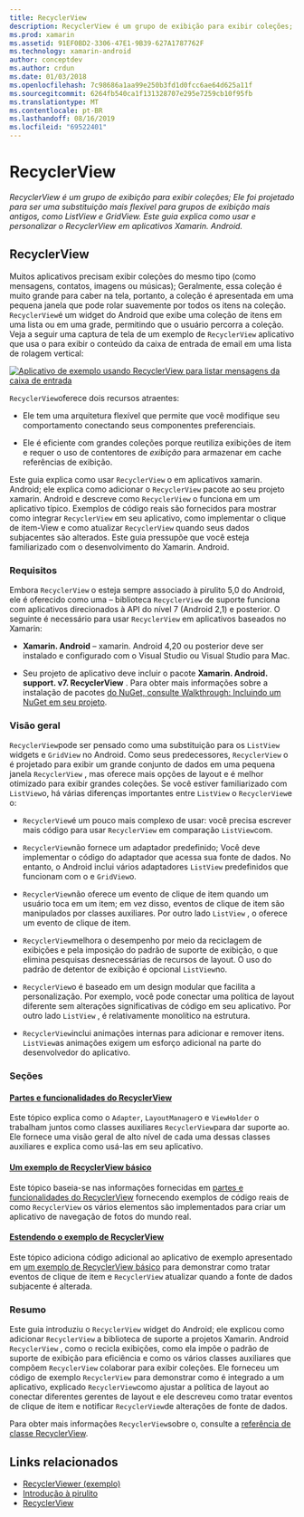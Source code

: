 ```yaml
---
title: RecyclerView
description: RecyclerView é um grupo de exibição para exibir coleções; Ele foi projetado para ser uma substituição mais flexível para grupos de exibição mais antigos, como ListView e GridView.  Este guia explica como usar e personalizar o RecyclerView em aplicativos Xamarin. Android.
ms.prod: xamarin
ms.assetid: 91EF0BD2-3306-47E1-9B39-627A1787762F
ms.technology: xamarin-android
author: conceptdev
ms.author: crdun
ms.date: 01/03/2018
ms.openlocfilehash: 7c98686a1aa99e250b3fd1d0fcc6ae64d625a11f
ms.sourcegitcommit: 6264fb540ca1f131328707e295e7259cb10f95fb
ms.translationtype: MT
ms.contentlocale: pt-BR
ms.lasthandoff: 08/16/2019
ms.locfileid: "69522401"
---
```

# <a name="recyclerview"></a>RecyclerView

_RecyclerView é um grupo de exibição para exibir coleções; Ele foi projetado para ser uma substituição mais flexível para grupos de exibição mais antigos, como ListView e GridView.  Este guia explica como usar e personalizar o RecyclerView em aplicativos Xamarin. Android._

## <a name="recyclerview"></a>RecyclerView

Muitos aplicativos precisam exibir coleções do mesmo tipo (como mensagens, contatos, imagens ou músicas); Geralmente, essa coleção é muito grande para caber na tela, portanto, a coleção é apresentada em uma pequena janela que pode rolar suavemente por todos os itens na coleção.
`RecyclerView`é um widget do Android que exibe uma coleção de itens em uma lista ou em uma grade, permitindo que o usuário percorra a coleção. Veja a seguir uma captura de tela de um exemplo de `RecyclerView` aplicativo que usa o para exibir o conteúdo da caixa de entrada de email em uma lista de rolagem vertical:

[![Aplicativo de exemplo usando RecyclerView para listar mensagens da caixa de entrada](images/01-recyclerview-example-sml.png)](images/01-recyclerview-example.png#lightbox)

`RecyclerView`oferece dois recursos atraentes:

- Ele tem uma arquitetura flexível que permite que você modifique seu comportamento conectando seus componentes preferenciais.

- Ele é eficiente com grandes coleções porque reutiliza exibições de item e requer o uso de contentores de *exibição* para armazenar em cache referências de exibição.

Este guia explica como usar `RecyclerView` o em aplicativos xamarin. Android; ele explica como adicionar o `RecyclerView` pacote ao seu projeto xamarin. Android e descreve como `RecyclerView` o funciona em um aplicativo típico. Exemplos de código reais são fornecidos para mostrar como integrar `RecyclerView` em seu aplicativo, como implementar o clique de item-View e como atualizar `RecyclerView` quando seus dados subjacentes são alterados. Este guia pressupõe que você esteja familiarizado com o desenvolvimento do Xamarin. Android.


### <a name="requirements"></a>Requisitos

Embora `RecyclerView` o esteja sempre associado à pirulito 5,0 do Android, ele é oferecido como uma &ndash; biblioteca `RecyclerView` de suporte funciona com aplicativos direcionados à API do nível 7 (Android 2,1) e posterior. O seguinte é necessário para usar `RecyclerView` em aplicativos baseados no Xamarin:

- **Xamarin. Android** &ndash; xamarin. Android 4,20 ou posterior deve ser instalado e configurado com o Visual Studio ou Visual Studio para Mac.

- Seu projeto de aplicativo deve incluir o pacote **Xamarin. Android. support. v7. RecyclerView** . Para obter mais informações sobre a instalação de pacotes [do NuGet, consulte Walkthrough: Incluindo um NuGet em seu projeto](https://docs.microsoft.com/visualstudio/mac/nuget-walkthrough).


### <a name="overview"></a>Visão geral

`RecyclerView`pode ser pensado como uma substituição para os `ListView` widgets e `GridView` no Android. Como seus predecessores, `RecyclerView` o é projetado para exibir um grande conjunto de dados em uma pequena janela `RecyclerView` , mas oferece mais opções de layout e é melhor otimizado para exibir grandes coleções. Se você estiver familiarizado com `ListView`o, há várias diferenças importantes entre `ListView` o `RecyclerView`e o:

- `RecyclerView`é um pouco mais complexo de usar: você precisa escrever mais código para usar `RecyclerView` em comparação `ListView`com.

- `RecyclerView`não fornece um adaptador predefinido; Você deve implementar o código do adaptador que acessa sua fonte de dados. No entanto, o Android inclui vários adaptadores `ListView` predefinidos que funcionam com o e `GridView`o.

- `RecyclerView`não oferece um evento de clique de item quando um usuário toca em um item; em vez disso, eventos de clique de item são manipulados por classes auxiliares. Por outro lado `ListView` , o oferece um evento de clique de item.

- `RecyclerView`melhora o desempenho por meio da reciclagem de exibições e pela imposição do padrão de suporte de exibição, o que elimina pesquisas desnecessárias de recursos de layout. O uso do padrão de detentor de exibição é opcional `ListView`no.

- `RecyclerView`o é baseado em um design modular que facilita a personalização. Por exemplo, você pode conectar uma política de layout diferente sem alterações significativas de código em seu aplicativo.
    Por outro lado `ListView` , é relativamente monolítico na estrutura.

- `RecyclerView`inclui animações internas para adicionar e remover itens. `ListView`as animações exigem um esforço adicional na parte do desenvolvedor do aplicativo.


### <a name="sections"></a>Seções

#### <a name="recyclerview-parts-and-functionalityandroiduser-interfacelayoutsrecycler-viewparts-and-functionalitymd"></a>[Partes e funcionalidades do RecyclerView](~/android/user-interface/layouts/recycler-view/parts-and-functionality.md)

Este tópico explica como o `Adapter`, `LayoutManager`o e `ViewHolder` o trabalham juntos como classes auxiliares `RecyclerView`para dar suporte ao.
Ele fornece uma visão geral de alto nível de cada uma dessas classes auxiliares e explica como usá-las em seu aplicativo.

#### <a name="a-basic-recyclerview-exampleandroiduser-interfacelayoutsrecycler-viewrecyclerview-examplemd"></a>[Um exemplo de RecyclerView básico](~/android/user-interface/layouts/recycler-view/recyclerview-example.md)

Este tópico baseia-se nas informações fornecidas em [partes e funcionalidades do RecyclerView](~/android/user-interface/layouts/recycler-view/parts-and-functionality.md) fornecendo exemplos de código reais de como `RecyclerView` os vários elementos são implementados para criar um aplicativo de navegação de fotos do mundo real.

#### <a name="extending-the-recyclerview-exampleandroiduser-interfacelayoutsrecycler-viewextending-the-examplemd"></a>[Estendendo o exemplo de RecyclerView](~/android/user-interface/layouts/recycler-view/extending-the-example.md)

Este tópico adiciona código adicional ao aplicativo de exemplo apresentado em [um exemplo de RecyclerView básico](~/android/user-interface/layouts/recycler-view/recyclerview-example.md) para demonstrar como tratar eventos de clique de item e `RecyclerView` atualizar quando a fonte de dados subjacente é alterada.


### <a name="summary"></a>Resumo

Este guia introduziu o `RecyclerView` widget do Android; ele explicou como adicionar `RecyclerView` a biblioteca de suporte a projetos Xamarin. Android `RecyclerView` , como o recicla exibições, como ela impõe o padrão de suporte de exibição para eficiência e como os vários classes auxiliares que compõem `RecyclerView` colaborar para exibir coleções. Ele forneceu um código de exemplo `RecyclerView` para demonstrar como é integrado a um aplicativo, explicado `RecyclerView`como ajustar a política de layout ao conectar diferentes gerentes de layout e ele descreveu como tratar eventos de clique de item e notificar `RecyclerView`de alterações de fonte de dados.

Para obter mais informações `RecyclerView`sobre o, consulte a [referência de classe RecyclerView](https://developer.android.com/reference/android/support/v7/widget/RecyclerView.html).


## <a name="related-links"></a>Links relacionados

- [RecyclerViewer (exemplo)](https://docs.microsoft.com/samples/xamarin/monodroid-samples/android50-recyclerviewer)
- [Introdução à pirulito](~/android/platform/lollipop.md)
- [RecyclerView](https://developer.android.com/reference/android/support/v7/widget/RecyclerView.html)
